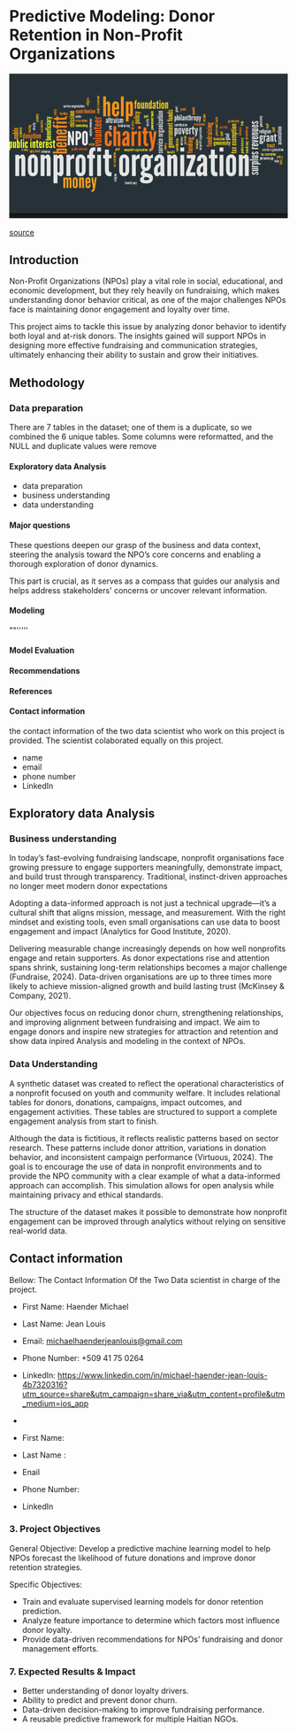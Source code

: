 # Predictive Modeling: Donor Retention in Non-Profit Organizations
![Alt text](https://github.com/johnwidno/Capstone-Project-Phase-5---Final-Project-DS-Akademi/blob/3e3cec252d2bb91be645b0f92de3931bacf09b37/non%20profit%20organisation%205.png)

[source](https://sl.bing.net/cNg3KSZCd0m)
## Introduction
Non-Profit Organizations (NPOs) play a vital role in social, educational, and economic development, but they rely heavily on fundraising, which makes understanding donor behavior critical, as one of the major challenges NPOs face is maintaining donor engagement and loyalty over time.

This project aims to tackle this issue by analyzing donor behavior to identify both loyal and at-risk donors. The insights gained will support NPOs in designing more effective fundraising and communication strategies, ultimately enhancing their ability to sustain and grow their initiatives.

## Methodology
### Data preparation 
There are 7 tables in the dataset; one of them is a duplicate, so we combined the 6 unique tables. Some columns were reformatted, and the NULL and duplicate values were remove
 #### **Exploratory data Analysis**
 - data preparation
 - business understanding
 - data understanding
 #### **Major questions**
These questions deepen our grasp of the business and data context, steering the analysis toward the NPO’s core concerns and enabling a thorough exploration of donor dynamics.

This part is crucial, as it serves as a compass that guides our analysis and helps address stakeholders' concerns or uncover relevant information.
#### **Modeling**
""'''''
#### **Model Evaluation**
#### **Recommendations**
#### **References**
#### **Contact information**
the contact information of the two data scientist who work on this project is provided. 
The scientist colaborated equally on this project.
- name
- email
- phone number
- LinkedIn

## Exploratory data Analysis
### Business understanding 

In today’s fast-evolving fundraising landscape, nonprofit organisations face growing pressure to engage supporters meaningfully, demonstrate impact, and build trust through transparency. Traditional, instinct-driven approaches no longer meet modern donor expectations 

Adopting a data-informed approach is not just a technical upgrade—it’s a cultural shift that aligns mission, message, and measurement. With the right mindset and existing tools, even small organisations can use data to boost engagement and impact (Analytics for Good Institute, 2020).

Delivering measurable change increasingly depends on how well nonprofits engage and retain supporters. As donor expectations rise and attention spans shrink, sustaining long-term relationships becomes a major challenge (Fundraise, 2024). Data-driven organisations are up to three times more likely to achieve mission-aligned growth and build lasting trust (McKinsey & Company, 2021).

Our objectives focus on reducing donor churn, strengthening relationships, and improving alignment between fundraising and impact. We aim to engage donors and inspire new strategies for attraction and retention and show data inpired Analysis and modeling in the context of NPOs.

### Data Understanding 
A synthetic dataset was created to reflect the operational characteristics of a nonprofit focused on youth and community welfare. It includes relational tables for donors, donations, campaigns, impact outcomes, and engagement activities. These tables are structured to support a complete engagement analysis from start to finish.

Although the data is fictitious, it reflects realistic patterns based on sector research. These patterns include donor attrition, variations in donation behavior, and inconsistent campaign performance (Virtuous, 2024). The goal is to encourage the use of data in nonprofit environments and to provide the NPO community with a clear example of what a data-informed approach can accomplish. This simulation allows for open analysis while maintaining privacy and ethical standards.

The structure of the dataset makes it possible to demonstrate how nonprofit engagement can be improved through analytics without relying on sensitive real-world data.

## Contact information
Bellow: The Contact Information Of the Two Data scientist in charge of the project.
- First Name: Haender Michael

- Last Name: Jean Louis

- Email: michaelhaenderjeanlouis@gmail.com

- Phone Number: +509 41 75 0264

- LinkedIn: https://www.linkedin.com/in/michael-haender-jean-louis-4b7320316?utm_source=share&utm_campaign=share_via&utm_content=profile&utm_medium=ios_app
- 
- First Name:
- Last Name :
- Enail
- Phone Number:
- LinkedIn


### 3. Project Objectives
General Objective: Develop a predictive machine learning model to help NPOs forecast the likelihood of future donations and improve donor retention strategies.

Specific Objectives:
- Train and evaluate supervised learning models for donor retention prediction.
- Analyze feature importance to determine which factors most influence donor loyalty.
- Provide data-driven recommendations for NPOs’ fundraising and donor management efforts.
### 7. Expected Results & Impact

- Better understanding of donor loyalty drivers.
- Ability to predict and prevent donor churn.
- Data-driven decision-making to improve fundraising performance.
- A reusable predictive framework for multiple Haitian NGOs.
